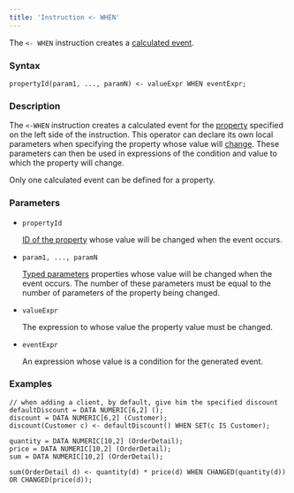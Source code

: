 ```yaml
---
title: 'Instruction <- WHEN'
---
```


The `<- WHEN` instruction creates a [calculated event](Calculated_events.md).

### Syntax

    propertyId(param1, ..., paramN) <- valueExpr WHEN eventExpr;

### Description

The `<-WHEN` instruction creates a calculated event for the [property](Data_properties_DATA_.md) specified on the left side of the instruction. This operator can declare its own local parameters when specifying the property whose value will [change](Property_change_CHANGE_.md). These parameters can then be used in expressions of the condition and value to which the property will change.

Only one calculated event can be defined for a property. 

### Parameters

- `propertyId`

    [ID of the property](IDs.md#propertyid-broken) whose value will be changed when the event occurs.

- `param1, ..., paramN`

    [Typed parameters](IDs.md#paramid-broken) properties whose value will be changed when the event occurs. The number of these parameters must be equal to the number of parameters of the property being changed.

- `valueExpr`

    The expression to whose value the property value must be changed.

- `eventExpr`

    An expression whose value is a condition for the generated event.

### Examples


```lsf
// when adding a client, by default, give him the specified discount
defaultDiscount = DATA NUMERIC[6,2] ();
discount = DATA NUMERIC[6,2] (Customer);
discount(Customer c) <- defaultDiscount() WHEN SET(c IS Customer);

quantity = DATA NUMERIC[10,2] (OrderDetail);
price = DATA NUMERIC[10,2] (OrderDetail);
sum = DATA NUMERIC[10,2] (OrderDetail);

sum(OrderDetail d) <- quantity(d) * price(d) WHEN CHANGED(quantity(d)) OR CHANGED(price(d));
```

